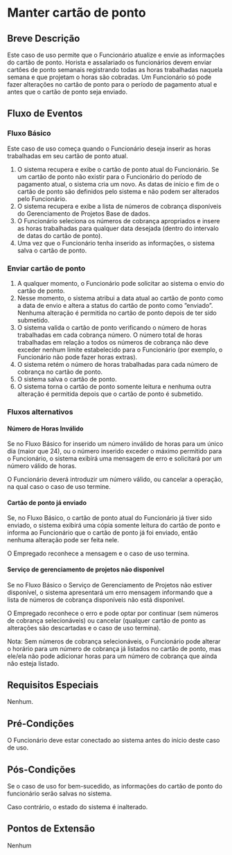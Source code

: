 # Manter cartão de ponto
## Breve Descrição
Este caso de uso permite que o Funcionário atualize e envie as informações do cartão de ponto.
Horista e assalariado os funcionários devem enviar cartões de ponto semanais registrando todas
as horas trabalhadas naquela semana e que projetam o horas são cobradas. Um Funcionário
só pode fazer alterações no cartão de ponto para o período de pagamento atual e antes que o
cartão de ponto seja enviado.
##  Fluxo de Eventos
### Fluxo Básico
Este caso de uso começa quando o Funcionário deseja inserir as horas trabalhadas em seu
cartão de ponto atual.
1. O sistema recupera e exibe o cartão de ponto atual do Funcionário. Se um cartão de
ponto não existir para o Funcionário do período de pagamento atual, o sistema cria um
novo. As datas de início e fim de o cartão de ponto são definidos pelo sistema e não podem
ser alterados pelo Funcionário.
2. O sistema recupera e exibe a lista de números de cobrança disponíveis do Gerenciamento de Projetos Base de dados.
3. O Funcionário seleciona os números de cobrança apropriados e insere as horas trabalhadas para qualquer data desejada (dentro do intervalo de datas do cartão de ponto).
4. Uma vez que o Funcionário tenha inserido as informações, o sistema salva o cartão de
ponto.
###  Enviar cartão de ponto
1. A qualquer momento, o Funcionário pode solicitar ao sistema o envio do cartão de
ponto.
2. Nesse momento, o sistema atribui a data atual ao cartão de ponto como a data
de envio e altera a status do cartão de ponto como ”enviado”. Nenhuma alteração é
permitida no cartão de ponto depois de ter sido submetido.
3. O sistema valida o cartão de ponto verificando o número de horas trabalhadas em
cada cobrança número. O número total de horas trabalhadas em relação a todos os
números de cobrança não deve exceder nenhum limite estabelecido para o Funcionário
(por exemplo, o Funcionário não pode fazer horas extras).
4. O sistema retém o número de horas trabalhadas para cada número de cobrança no
cartão de ponto.
5. O sistema salva o cartão de ponto.
6. O sistema torna o cartão de ponto somente leitura e nenhuma outra alteração é
permitida depois que o cartão de ponto é submetido.
### Fluxos alternativos
#### **Número de Horas Inválido**
Se no Fluxo Básico for inserido um número inválido de horas para um único dia (maior
que 24), ou o número inserido exceder o máximo permitido para o Funcionário, o
sistema exibirá uma mensagem de erro e solicitará por um número válido de horas.

O Funcionário deverá introduzir um número válido, ou cancelar a operação, na qual caso o caso de uso termine.

#### **Cartão de ponto já enviado**
Se, no Fluxo Básico, o cartão de ponto atual do Funcionário já tiver sido enviado, o
sistema exibirá uma cópia somente leitura do cartão de ponto e informa ao Funcionário
que o cartão de ponto já foi enviado, então nenhuma alteração pode ser feita nele.

O Empregado reconhece a mensagem e o caso de uso termina.
#### **Serviço de gerenciamento de projetos não disponível**
Se no Fluxo Básico o Serviço de Gerenciamento de Projetos não estiver disponível, o
sistema apresentará um erro mensagem informando que a lista de números de cobrança
disponíveis não está disponível. 

O Empregado reconhece o erro e pode optar por
continuar (sem números de cobrança selecionáveis) ou cancelar (qualquer cartão de
ponto as alterações são descartadas e o caso de uso termina). 

Nota: Sem números
de cobrança selecionáveis, o Funcionário pode alterar o horário para um número de
cobrança já listados no cartão de ponto, mas ele/ela não pode adicionar horas para
um número de cobrança que ainda não esteja listado.
##  Requisitos Especiais
Nenhum.
##  Pré-Condições
O Funcionário deve estar conectado ao sistema antes do início deste caso de uso.
##  Pós-Condições
Se o caso de uso for bem-sucedido, as informações do cartão de ponto do funcionário serão
salvas no sistema. 

Caso contrário, o estado do sistema é inalterado.
##  Pontos de Extensão
Nenhum  